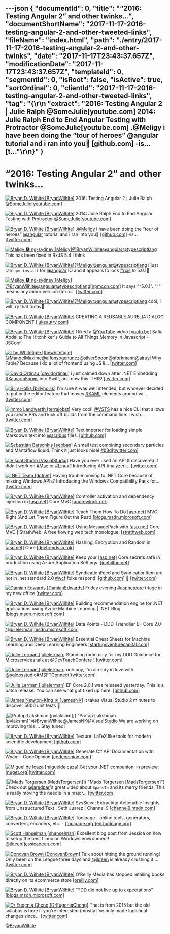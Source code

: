 ---json
{
  "documentId": 0,
  "title": "“2016: Testing Angular 2” and other twinks…",
  "documentShortName": "2017-11-17-2016-testing-angular-2-and-other-tweeted-links",
  "fileName": "index.html",
  "path": "./entry/2017-11-17-2016-testing-angular-2-and-other-twinks",
  "date": "2017-11-17T23:43:37.657Z",
  "modificationDate": "2017-11-17T23:43:37.657Z",
  "templateId": 0,
  "segmentId": 0,
  "isRoot": false,
  "isActive": true,
  "sortOrdinal": 0,
  "clientId": "2017-11-17-2016-testing-angular-2-and-other-tweeted-links",
  "tag": "{\r\n  \"extract\": \"2016: Testing Angular 2 | Julie Ralph @SomeJulie[youtube.com] 2014: Julie Ralph End to End Angular Testing with Protractor @SomeJulie[youtube.com] .@Meligy i have been doing the “tour of heroes” @angular tutorial and i ran into you🧐 [github.com] -is… [t...\"\r\n}"
}
---

# “2016: Testing Angular 2” and other twinks…

[<img alt="Bryan D. Wilhite [BryanWilhite]" src="https://songhay.blob.core.windows.net/shared-social-twitter/BryanWilhite.jpeg">](http://songhayblog.azurewebsites.net/ "Bryan D. Wilhite [BryanWilhite]") 2016: Testing Angular 2 | Julie Ralph [@SomeJulie](http://twitter.com/SomeJulie)[[youtube.com]](https://www.youtube.com/watch?v=f493Xf0F2yU)

[<img alt="Bryan D. Wilhite [BryanWilhite]" src="https://songhay.blob.core.windows.net/shared-social-twitter/BryanWilhite.jpeg">](http://songhayblog.azurewebsites.net/ "Bryan D. Wilhite [BryanWilhite]") 2014: Julie Ralph End to End Angular Testing with Protractor [@SomeJulie](http://twitter.com/SomeJulie)[[youtube.com]](https://www.youtube.com/watch?v=aQipuiTcn3U)

[<img alt="Bryan D. Wilhite [BryanWilhite]" src="https://songhay.blob.core.windows.net/shared-social-twitter/BryanWilhite.jpeg">](http://songhayblog.azurewebsites.net/ "Bryan D. Wilhite [BryanWilhite]") .[@Meligy](http://twitter.com/Meligy) i have been doing the “tour of heroes” [@angular](http://twitter.com/angular) tutorial and i ran into you🧐 [[github.com]](https://github.com/ReactiveX/rxjs/issues/2539) -is… [[twitter.com]](https://twitter.com/i/web/status/921182381305761792)

[<img alt="Meligy 🅰️ ng-sydney [Meligy]" src="https://songhay.blob.core.windows.net/shared-social-twitter/Meligy.jpeg">](https://www.gurustop.net/ "Meligy 🅰️ ng-sydney [Meligy]")[@BryanWilhite](http://twitter.com/BryanWilhite)[@angular](http://twitter.com/angular)[@typescriptlang](http://twitter.com/typescriptlang) This has been fixed in RxJS 5.4 I think

[<img alt="Bryan D. Wilhite [BryanWilhite]" src="https://songhay.blob.core.windows.net/shared-social-twitter/BryanWilhite.jpeg">](http://songhayblog.azurewebsites.net/ "Bryan D. Wilhite [BryanWilhite]")[@Meligy](http://twitter.com/Meligy)[@angular](http://twitter.com/angular)[@typescriptlang](http://twitter.com/typescriptlang) i just ran `npm install` for [@angular](http://twitter.com/angular) IO and it appears to lock [#rxjs](http://twitter.com/search?q=%23rxjs) to 5.0.1🧐

[<img alt="Meligy 🅰️ ng-sydney [Meligy]" src="https://songhay.blob.core.windows.net/shared-social-twitter/Meligy.jpeg">](https://www.gurustop.net/ "Meligy 🅰️ ng-sydney [Meligy]")[@BryanWilhite](http://twitter.com/BryanWilhite)[@angular](http://twitter.com/angular)[@typescriptlang](http://twitter.com/typescriptlang)[[npmcdn.com]](https://npmcdn.com/@angular/core/package.json) It says "^5.0.1". "^" means any minor version (5.x.x… [[twitter.com]](https://twitter.com/i/web/status/921523947341979648)

[<img alt="Bryan D. Wilhite [BryanWilhite]" src="https://songhay.blob.core.windows.net/shared-social-twitter/BryanWilhite.jpeg">](http://songhayblog.azurewebsites.net/ "Bryan D. Wilhite [BryanWilhite]")[@Meligy](http://twitter.com/Meligy)[@angular](http://twitter.com/angular)[@typescriptlang](http://twitter.com/typescriptlang) cool, i will try that today🐢

[<img alt="Bryan D. Wilhite [BryanWilhite]" src="https://songhay.blob.core.windows.net/shared-social-twitter/BryanWilhite.jpeg">](http://songhayblog.azurewebsites.net/ "Bryan D. Wilhite [BryanWilhite]") CREATING A REUSABLE AURELIA DIALOG COMPONENT [[lukeautry.com]](http://lukeautry.com/Blog/creating-a-reusable-aurelia-dialog)

[<img alt="Bryan D. Wilhite [BryanWilhite]" src="https://songhay.blob.core.windows.net/shared-social-twitter/BryanWilhite.jpeg">](http://songhayblog.azurewebsites.net/ "Bryan D. Wilhite [BryanWilhite]") I liked a [@YouTube](http://twitter.com/YouTube) video [[youtu.be]](http://youtu.be/AeUCN2lPqL8?a) Safia Abdalla: The Hitchhiker's Guide to All Things Memory in Javascript - JSConf

[<img alt="The Whitetigle [thewhitetigle]" src="https://songhay.blob.core.windows.net/shared-social-twitter/thewhitetigle.jpg">](https://fr.linkedin.com/in/fnicaise "The Whitetigle [thewhitetigle]")[@MangelMaxime](http://twitter.com/MangelMaxime)[@alfonsogcnunez](http://twitter.com/alfonsogcnunez)[@silverSpoon](http://twitter.com/silverSpoon)[@sforkmann](http://twitter.com/sforkmann)[@airuyi](http://twitter.com/airuyi) Why Fable? Because I do a lot of frontend using JS li… [[twitter.com]](https://twitter.com/i/web/status/930400655252049920)

[<img alt="David Ortinau [davidortinau]" src="https://songhay.blob.core.windows.net/shared-social-twitter/davidortinau.jpg">](http://rendr.io/ "David Ortinau [davidortinau]") i just calmed down after .NET Embedding [#XamarinForms](http://twitter.com/search?q=%23XamarinForms) into Swift, and now this. THIS! [[twitter.com]](https://twitter.com/praeclarum/status/930877720946503680)

[<img alt="Billy Hollis [billyhollis]" src="https://songhay.blob.core.windows.net/shared-social-twitter/billyhollis.jpg">](http://billyhollis.me/ "Billy Hollis [billyhollis]") I'm sure it was well intended, but whoever decided to put in the editor feature that moves [#XAML](http://twitter.com/search?q=%23XAML) elements around wi… [[twitter.com]](https://twitter.com/i/web/status/930983273387515905)

[<img alt="Immo Landwerth [terrajobst]" src="https://songhay.blob.core.windows.net/shared-social-twitter/terrajobst.jpg">](http://immo.landwerth.net/ "Immo Landwerth [terrajobst]") Very cool! [@VSTS](http://twitter.com/VSTS) has a nice CLI that allows you create PRs and kick off builds from the command line. I wish… [[twitter.com]](https://twitter.com/i/web/status/931003426778968064)

[<img alt="Bryan D. Wilhite [BryanWilhite]" src="https://songhay.blob.core.windows.net/shared-social-twitter/BryanWilhite.jpeg">](http://songhayblog.azurewebsites.net/ "Bryan D. Wilhite [BryanWilhite]") Text importer for loading simple Markdown text into [@scribus](http://twitter.com/scribus) files. [[github.com]](https://github.com/aoloe/scribus-plugin-gettext-markdown)

[<img alt="Sebastián Barschkis [sebbas]" src="https://songhay.blob.core.windows.net/shared-social-twitter/sebbas.jpg">](https://www.youtube.com/channel/UCiU3oTGKL4GDr5xgK_EMjnQ "Sebastián Barschkis [sebbas]") A small test combining secondary particles and Mantaflow liquid. Think it just looks nice! [#b3d](http://twitter.com/search?q=%23b3d)[[twitter.com]](https://twitter.com/sebbas/status/930388505406115840/video/1)

[<img alt="Visual Studio [VisualStudio]" src="https://songhay.blob.core.windows.net/shared-social-twitter/VisualStudio.jpg">](http://www.visualstudio.com/ "Visual Studio [VisualStudio]") Have you ever used an API & discovered it didn’t work on [#Mac](http://twitter.com/search?q=%23Mac) or [#Linux](http://twitter.com/search?q=%23Linux)? Introducing API Analyzer:… [[twitter.com]](https://twitter.com/i/web/status/930165879551250432)

[<img alt=".NET Team [dotnet]" src="https://songhay.blob.core.windows.net/shared-social-twitter/dotnet.png">](http://www.dot.net/ ".NET Team [dotnet]") Having trouble moving to .NET Core because of missing Windows APIs? Introducing the Windows Compatibility Pack for… [[twitter.com]](https://twitter.com/i/web/status/931205222579318784)

[<img alt="Bryan D. Wilhite [BryanWilhite]" src="https://songhay.blob.core.windows.net/shared-social-twitter/BryanWilhite.jpeg">](http://songhayblog.azurewebsites.net/ "Bryan D. Wilhite [BryanWilhite]") Controller activation and dependency injection in [[asp.net]](http://ASP.NET) Core MVC [[andrewlock.net]](https://andrewlock.net/controller-activation-and-dependency-injection-in-asp-net-core-mvc/)

[<img alt="Bryan D. Wilhite [BryanWilhite]" src="https://songhay.blob.core.windows.net/shared-social-twitter/BryanWilhite.jpeg">](http://songhayblog.azurewebsites.net/ "Bryan D. Wilhite [BryanWilhite]") Teach Them How To Do [[asp.net]](http://ASP.NET) MVC Right (And Let Them Figure Out the Rest) [[blogs.msdn.microsoft.com]](https://blogs.msdn.microsoft.com/mvpawardprogram/2017/06/27/teaching-asp-net-mvc-right/)

[<img alt="Bryan D. Wilhite [BryanWilhite]" src="https://songhay.blob.core.windows.net/shared-social-twitter/BryanWilhite.jpeg">](http://songhayblog.azurewebsites.net/ "Bryan D. Wilhite [BryanWilhite]") Using MessagePack with [[asp.net]](http://ASP.NET) Core MVC | StrathWeb. A free flowing web tech monologue. [[strathweb.com]](https://www.strathweb.com/2017/06/using-messagepack-with-asp-net-core-mvc/)

[<img alt="Bryan D. Wilhite [BryanWilhite]" src="https://songhay.blob.core.windows.net/shared-social-twitter/BryanWilhite.jpeg">](http://songhayblog.azurewebsites.net/ "Bryan D. Wilhite [BryanWilhite]") Hashing, Encryption and Random in [[asp.net]](http://ASP.NET) Core [[devtrends.co.uk]](https://www.devtrends.co.uk/blog/hashing-encryption-and-random-in-asp.net-core)

[<img alt="Bryan D. Wilhite [BryanWilhite]" src="https://songhay.blob.core.windows.net/shared-social-twitter/BryanWilhite.jpeg">](http://songhayblog.azurewebsites.net/ "Bryan D. Wilhite [BryanWilhite]") Keep your [[asp.net]](http://ASP.NET) Core secrets safe in production using Azure Application Settings. [[jonhilton.net]](https://jonhilton.net/2017/06/28/keep-your-asp-net-core-secrets-safe-in-production-using-azure-application-settings/)

[<img alt="Bryan D. Wilhite [BryanWilhite]" src="https://songhay.blob.core.windows.net/shared-social-twitter/BryanWilhite.jpeg">](http://songhayblog.azurewebsites.net/ "Bryan D. Wilhite [BryanWilhite]") SyndicationFeed and SyndicationItem are not in .net standard 2.0 [#wcf](http://twitter.com/search?q=%23wcf) folks respond: [[github.com]](https://github.com/dotnet/wcf/issues/2098) 🤠 [[twitter.com]](https://twitter.com/BryanWilhite/status/921481617570283520/photo/1)

[<img alt="Damian Edwards [DamianEdwards]" src="https://songhay.blob.core.windows.net/shared-social-twitter/DamianEdwards.jpg">](http://damianedwards.wordpress.com/ "Damian Edwards [DamianEdwards]") Friday evening [#aspnetcore](http://twitter.com/search?q=%23aspnetcore) triage in my new office [[twitter.com]](https://twitter.com/DamianEdwards/status/921537272972902400/photo/1)

[<img alt="Bryan D. Wilhite [BryanWilhite]" src="https://songhay.blob.core.windows.net/shared-social-twitter/BryanWilhite.jpeg">](http://songhayblog.azurewebsites.net/ "Bryan D. Wilhite [BryanWilhite]") Building recommendation engine for .NET applications using Azure Machine Learning | .NET Blog [[blogs.msdn.microsoft.com]](https://blogs.msdn.microsoft.com/dotnet/2017/06/26/dot-net-recommendation-system-for-net-applications-using-azure-machine-learning/)

[<img alt="Bryan D. Wilhite [BryanWilhite]" src="https://songhay.blob.core.windows.net/shared-social-twitter/BryanWilhite.jpeg">](http://songhayblog.azurewebsites.net/ "Bryan D. Wilhite [BryanWilhite]") Data Points - DDD-Friendlier EF Core 2.0 [@julielerman](http://twitter.com/julielerman)[[msdn.microsoft.com]](https://msdn.microsoft.com/magazine/mt842503)

[<img alt="Bryan D. Wilhite [BryanWilhite]" src="https://songhay.blob.core.windows.net/shared-social-twitter/BryanWilhite.jpeg">](http://songhayblog.azurewebsites.net/ "Bryan D. Wilhite [BryanWilhite]") Essential Cheat Sheets for Machine Learning and Deep Learning Engineers [[startupsventurecapital.com]](https://startupsventurecapital.com/essential-cheat-sheets-for-machine-learning-and-deep-learning-researchers-efb6a8ebd2e5)

[<img alt="Julie Lerman [julielerman]" src="https://songhay.blob.core.windows.net/shared-social-twitter/julielerman.jpeg">](http://about.me/julielerman "Julie Lerman [julielerman]") Standing room only for my DDD Guidance for Microservices talk at [@DevTeachConfere](http://twitter.com/DevTeachConfere) ! [[twitter.com]](https://twitter.com/julielerman/status/882946690612944897/photo/1)

[<img alt="Julie Lerman [julielerman]" src="https://songhay.blob.core.windows.net/shared-social-twitter/julielerman.jpeg">](http://about.me/julielerman "Julie Lerman [julielerman]") ooh boy, I'm already in love with [@sqlopsstudio](http://twitter.com/sqlopsstudio)[#MSFTConnect](http://twitter.com/search?q=%23MSFTConnect)[[twitter.com]](https://twitter.com/julielerman/status/930838692427714560/photo/1)

[<img alt="Julie Lerman [julielerman]" src="https://songhay.blob.core.windows.net/shared-social-twitter/julielerman.jpeg">](http://about.me/julielerman "Julie Lerman [julielerman]") EF Core 2.0.1 was released yesterday. This is a patch release. You can see what got fixed up here: [[github.com]](https://github.com/aspnet/EntityFrameworkCore/releases)

[<img alt="James Newton-King ♔ [JamesNK]" src="https://songhay.blob.core.windows.net/shared-social-twitter/JamesNK.jpeg">](http://james.newtonking.com/ "James Newton-King ♔ [JamesNK]") It takes Visual Studio 2 minutes to discover 5000 unit tests 🤔

[<img alt="Pratap Lakshman [pvlakshm]" src="https://songhay.blob.core.windows.net/shared-social-twitter/pvlakshm.jpeg">]( "Pratap Lakshman [pvlakshm]")[@BryanWilhite](http://twitter.com/BryanWilhite)[@JamesNK](http://twitter.com/JamesNK)[@VisualStudio](http://twitter.com/VisualStudio) We are working on improving this ... Stay tuned!

[<img alt="Bryan D. Wilhite [BryanWilhite]" src="https://songhay.blob.core.windows.net/shared-social-twitter/BryanWilhite.jpeg">](http://songhayblog.azurewebsites.net/ "Bryan D. Wilhite [BryanWilhite]") Texture: LaTeX like tools for modern scientific development [[github.com]](https://github.com/substance/texture)

[<img alt="Bryan D. Wilhite [BryanWilhite]" src="https://songhay.blob.core.windows.net/shared-social-twitter/BryanWilhite.jpeg">](http://songhayblog.azurewebsites.net/ "Bryan D. Wilhite [BryanWilhite]") Generate C# API Documentation with Wyam - CodeOpinion [[codeopinion.com]](https://codeopinion.com/generating-c-api-documentation-with-wyam/)

[<img alt="Miguel de Icaza [migueldeicaza]" src="https://songhay.blob.core.windows.net/shared-social-twitter/migueldeicaza.png">](http://tirania.org/blog "Miguel de Icaza [migueldeicaza]") Get your .NET companion, in preview: [[nuget.org]](https://www.nuget.org/packages/TensorFlowSharp/1.4.0-pre1)[[twitter.com]](https://twitter.com/tensorflow/status/927980850658136064)

[<img alt="Mads Torgersen [MadsTorgersen]" src="https://songhay.blob.core.windows.net/shared-social-twitter/MadsTorgersen.jpeg">]( "Mads Torgersen [MadsTorgersen]") Check out [@jaredpar](http://twitter.com/jaredpar)'s great video about `Span<T>` and its merry friends. This is really moving the needle in a major… [[twitter.com]](https://twitter.com/i/web/status/930891929708937217)

[<img alt="Bryan D. Wilhite [BryanWilhite]" src="https://songhay.blob.core.windows.net/shared-social-twitter/BryanWilhite.jpeg">](http://songhayblog.azurewebsites.net/ "Bryan D. Wilhite [BryanWilhite]") SysSieve: Extracting Actionable Insights from Unstructured Text | Seth Juarez | Channel 9 [[channel9.msdn.com]](https://channel9.msdn.com/Blogs/Seth-Juarez/SysSieve-Extracting-Actionable-Insights-from-Unstructured-Text)

[<img alt="Bryan D. Wilhite [BryanWilhite]" src="https://songhay.blob.core.windows.net/shared-social-twitter/BryanWilhite.jpeg">](http://songhayblog.azurewebsites.net/ "Bryan D. Wilhite [BryanWilhite]") Toolpage - online tools, generators, converters, encoders, etc. - [[toolpage.org]](http://toolpage.org)[[en.toolpage.org]](https://en.toolpage.org/)

[<img alt="Scott Hanselman [shanselman]" src="https://songhay.blob.core.windows.net/shared-social-twitter/shanselman.jpeg">](http://hanselman.com/ "Scott Hanselman [shanselman]") Excellent blog post from Jessica on how to setup the best Linux on Windows environment! [@jldeen](http://twitter.com/jldeen)[[jessicadeen.com]](http://jessicadeen.com/tech/microsoft/badass-terminal-fcu-wsl-edition-oh-my-zsh-powerlevel9k-tmux-and-more/)

[<img alt="Donovan Brown [DonovanBrown]" src="https://songhay.blob.core.windows.net/shared-social-twitter/DonovanBrown.jpg">](http://donovanbrown.com/ "Donovan Brown [DonovanBrown]") Talk about hitting the ground running! Only been on the League three days and [@jldeen](http://twitter.com/jldeen) is already crushing it.… [[twitter.com]](https://twitter.com/i/web/status/930915005016535043)

[<img alt="Bryan D. Wilhite [BryanWilhite]" src="https://songhay.blob.core.windows.net/shared-social-twitter/BryanWilhite.jpeg">](http://songhayblog.azurewebsites.net/ "Bryan D. Wilhite [BryanWilhite]") O’Reilly Media has stopped retailing books directly on its ecommerce store [[oreilly.com]](https://www.oreilly.com/ideas/were-reinventing-too)

[<img alt="Bryan D. Wilhite [BryanWilhite]" src="https://songhay.blob.core.windows.net/shared-social-twitter/BryanWilhite.jpeg">](http://songhayblog.azurewebsites.net/ "Bryan D. Wilhite [BryanWilhite]") “TDD did not live up to expectations” [[blogs.msdn.microsoft.com]](https://blogs.msdn.microsoft.com/ericgu/2017/06/22/notdd/)

[<img alt="Dr Eugenia Cheng [DrEugeniaCheng]" src="https://songhay.blob.core.windows.net/shared-social-twitter/DrEugeniaCheng.jpg">](http://www.eugeniacheng.com/ "Dr Eugenia Cheng [DrEugeniaCheng]") That is from 2015 but the old syllabus is here if you're interested (mostly I've only made logistical changes since… [[twitter.com]](https://twitter.com/i/web/status/931256981075185664)

@[BryanWilhite](https://twitter.com/BryanWilhite)
